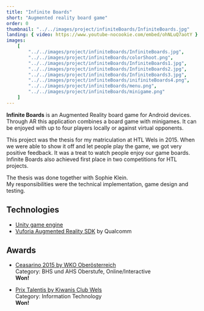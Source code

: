 ```yaml
---
title: "Infinite Boards"
short: "Augmented reality board game"
order: 0
thumbnail: "../../images/project/infiniteBoards/InfiniteBoards.jpg"
landing: { video: https://www.youtube-nocookie.com/embed/ohNLuQ7aotY }
images:
    [
        "../../images/project/infiniteBoards/InfiniteBoards.jpg",
        "../../images/project/infiniteBoards/colorShoot.png",
        "../../images/project/infiniteBoards/InfiniteBoards1.jpg",
        "../../images/project/infiniteBoards/InfiniteBoards2.jpg",
        "../../images/project/infiniteBoards/InfiniteBoards3.jpg",
        "../../images/project/infiniteBoards/inifiniteBoards4.png",
        "../../images/project/infiniteBoards/menu.png",
        "../../images/project/infiniteBoards/minigame.png"
    ]
---
```


**Infinite Boards** is an Augmented Reality board game for Android devices. Through AR this application combines a board game with minigames. It can be enjoyed with up to four players locally or against virtual opponents.

This project was the thesis for my matriculation at HTL Wels in 2015. When we were able to show it off and let people play the game, we got very positive feedback. It was a treat to watch people enjoy our game boards. Infinite Boards also achieved first place in two competitions for HTL projects.

The thesis was done together with Sophie Klein.  
My responsibilities were the technical implementation, game design and testing.

<bs-row>

<bs-col>

## Technologies

-   [Unity game engine](https://unity.com/)
-   [Vuforia Augmented Reality SDK](https://www.vuforia.com/) by Qualcomm

</bs-col>

<bs-col>

## Awards

-   [Ceasarino 2015 by WKO Oberösterreich](https://caesarino2015.submit.to/landing/award/ausschreibung-info)  
    Category: BHS und AHS Oberstufe, Online/Interactive  
    **Won!**

-   [Prix Talentis by Kiwanis Club Wels](https://www.meinbezirk.at/wels-wels-land/c-lokales/kiwanis-preis-prix-talentis-fuer-htl-diplomarbeiten_a1393034)  
    Category: Information Technology  
    **Won!**

</bs-col>

</bs-row>

